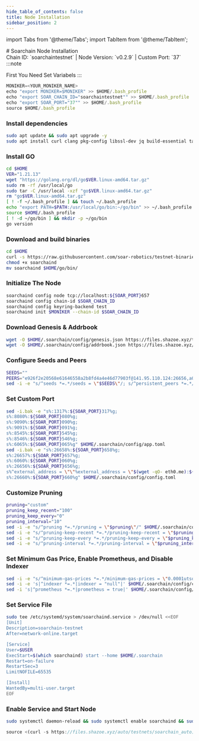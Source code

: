 ```yaml
---
hide_table_of_contents: false
title: Node Installation
sidebar_position: 2
---
```


import Tabs from '@theme/Tabs';
import TabItem from '@theme/TabItem';

<div className="h1-with-icon icon-soarchain">
# Soarchain Node Installation
</div>
<span className="sub-lines"> 
Chain ID: `soarchaintestnet` | Node Version: `v0.2.9` | Custom Port: `37`
</span>

<Tabs>

  <TabItem value="manual Installation" label="Manual Installation">
:::note

First You Need Set Variabels
:::

```js
MONIKER=<YOUR_MONIKER_NAME>
echo "export MONIKER=$MONIKER" >> $HOME/.bash_profile
echo "export SOAR_CHAIN_ID="soarchaintestnet"" >> $HOME/.bash_profile
echo "export SOAR_PORT="37"" >> $HOME/.bash_profile
source $HOME/.bash_profile
```

### Install dependencies

```bash
sudo apt update && sudo apt upgrade -y
sudo apt install curl clang pkg-config libssl-dev jq build-essential tar wget  bsdmainutils git make ncdu gcc git jq htop tmux chrony liblz4-tool fail2ban -y
```

### Install GO

```bash
cd $HOME
VER="1.21.13"
wget "https://golang.org/dl/go$VER.linux-amd64.tar.gz"
sudo rm -rf /usr/local/go
sudo tar -C /usr/local -xzf "go$VER.linux-amd64.tar.gz"
rm "go$VER.linux-amd64.tar.gz"
[ ! -f ~/.bash_profile ] && touch ~/.bash_profile
echo "export PATH=$PATH:/usr/local/go/bin:~/go/bin" >> ~/.bash_profile
source $HOME/.bash_profile
[ ! -d ~/go/bin ] && mkdir -p ~/go/bin
go version
```

### Download and build binaries

```bash
cd $HOME
curl -s https://raw.githubusercontent.com/soar-robotics/testnet-binaries/main/v0.2.10/ubuntu22.04/soarchaind > soarchaind
chmod +x soarchaind
mv soarchaind $HOME/go/bin/
```

### Initialize The Node

```bash
soarchaind config node tcp://localhost:${SOAR_PORT}657
soarchaind config chain-id $SOAR_CHAIN_ID
soarchaind config keyring-backend test
soarchaind init $MONIKER --chain-id $SOAR_CHAIN_ID
```

### Download Genesis & Addrbook

```bash
wget -O $HOME/.soarchain/config/genesis.json https://files.shazoe.xyz/testnets/soarchain/genesis.json
wget -O $HOME/.soarchain/config/addrbook.json https://files.shazoe.xyz/testnets/soarchain/addrbook.json
```

### Configure Seeds and Peers

```bash
SEEDS=""
PEERS="e926f2e20568e61646558a2b8fd4a4e46d77903f@141.95.110.124:26656,a028446e34e3c5bd198a60bf6e799a05e8db16a1@116.202.162.188:15656,8949fb771f2859248bf8b315b6f2934107f1cf5a@168.119.241.1:26656,27fc47bc018e1327eddfe99092cc64b3bc594bf9@144.76.97.251:26756,f3cd6b6ebf8376e17e630266348672517aca006a@46.4.5.45:27456,c722e6dc5f762b0ef19be7f8cc8fd67cdf988946@49.12.96.14:26656,3afb7974589e431293a370d10f4dcdb73fa96e9b@157.90.158.222:26656,f2ea5839ecea55e02a859f60926e94eef73a50a6@103.35.64.107:10656,707af7d29be8d3fff3c4f0cdc0b8986a6a8aff63@95.217.200.98:28656,15c8ce51492b22b13be095aac62cf2c33a1cf44e@65.109.68.87:30656,9990ab130eac92a2ed1c3d668e9a1c6e811e8f35@148.251.177.108:27456"
sed -i -e "s/^seeds *=.*/seeds = \"$SEEDS\"/; s/^persistent_peers *=.*/persistent_peers = \"$PEERS\"/" $HOME/.soarchain/config/config.toml
```

### Set Custom Port

```bash
sed -i.bak -e "s%:1317%:${SOAR_PORT}317%g;
s%:8080%:${SOAR_PORT}080%g;
s%:9090%:${SOAR_PORT}090%g;
s%:9091%:${SOAR_PORT}091%g;
s%:8545%:${SOAR_PORT}545%g;
s%:8546%:${SOAR_PORT}546%g;
s%:6065%:${SOAR_PORT}065%g" $HOME/.soarchain/config/app.toml
sed -i.bak -e "s%:26658%:${SOAR_PORT}658%g;
s%:26657%:${SOAR_PORT}657%g;
s%:6060%:${SOAR_PORT}060%g;
s%:26656%:${SOAR_PORT}656%g;
s%^external_address = \"\"%external_address = \"$(wget -qO- eth0.me):${SOAR_PORT}656\"%;
s%:26660%:${SOAR_PORT}660%g" $HOME/.soarchain/config/config.toml
```

### Customize Pruning

```bash
pruning="custom"
pruning_keep_recent="100"
pruning_keep_every="0"
pruning_interval="10"
sed -i -e "s/^pruning *=.*/pruning = \"$pruning\"/" $HOME/.soarchain/config/app.toml
sed -i -e "s/^pruning-keep-recent *=.*/pruning-keep-recent = \"$pruning_keep_recent\"/" $HOME/.soarchain/config/app.toml
sed -i -e "s/^pruning-keep-every *=.*/pruning-keep-every = \"$pruning_keep_every\"/" $HOME/.soarchain/config/app.toml
sed -i -e "s/^pruning-interval *=.*/pruning-interval = \"$pruning_interval\"/" $HOME/.soarchain/config/app.toml
```

### Set Minimum Gas Price, Enable Prometheus, and Disable Indexer

```bash
sed -i -e "s/^minimum-gas-prices *=.*/minimum-gas-prices = \"0.0001utsoar\"/" $HOME/.soarchain/config/app.toml
sed -i -e 's|^indexer *=.*|indexer = "null"|' $HOME/.soarchain/config/config.toml
sed -i 's|^prometheus *=.*|prometheus = true|' $HOME/.soarchain/config/config.toml
```

### Set Service File

```bash
sudo tee /etc/systemd/system/soarchaind.service > /dev/null <<EOF
[Unit]
Description=soarchain-testnet
After=network-online.target

[Service]
User=$USER
ExecStart=$(which soarchaind) start --home $HOME/.soarchain
Restart=on-failure
RestartSec=3
LimitNOFILE=65535

[Install]
WantedBy=multi-user.target
EOF
```

### Enable Service and Start Node

```bash
sudo systemctl daemon-reload && sudo systemctl enable soarchaind && sudo systemctl start soarchaind && sudo journalctl -fu soarchaind -o cat
```

  </TabItem>

  <TabItem value="auto installation" label="Auto Installation">

```js
source <(curl -s https://files.shazoe.xyz/auto/testnets/soarchain_auto)
```

  </TabItem>
</Tabs>
